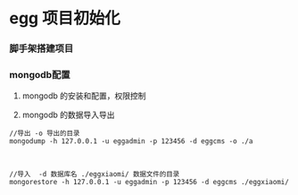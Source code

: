 # egg 项目初始化


### 脚手架搭建项目






### mongodb配置

1. mongodb 的安装和配置，权限控制







2. mongodb 的数据导入导出

```
//导出 -o 导出的目录
mongodump -h 127.0.0.1 -u eggadmin -p 123456 -d eggcms -o ./a



//导入  -d 数据库名 ./eggxiaomi/ 数据文件的目录
mongorestore -h 127.0.0.1 -u eggadmin -p 123456 -d eggcms ./eggxiaomi/


```



